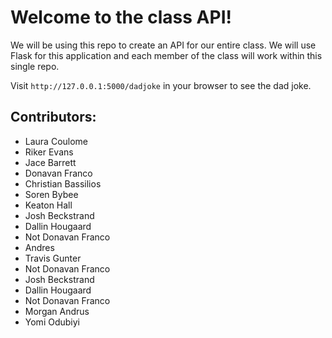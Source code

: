 # Welcome to the class API!

We will be using this repo to create an API for our entire class. We will use Flask for this application and each member of the class will work within this single repo.

Visit `http://127.0.0.1:5000/dadjoke` in your browser to see the dad joke.



## Contributors:

* Laura Coulome
* Riker Evans
* Jace Barrett
* Donavan Franco
* Christian Bassilios
* Soren Bybee
* Keaton Hall
* Josh Beckstrand
* Dallin Hougaard
* Not Donavan Franco
* Andres
* Travis Gunter
* Not Donavan Franco
* Josh Beckstrand
* Dallin Hougaard
* Not Donavan Franco
* Morgan Andrus
* Yomi Odubiyi

